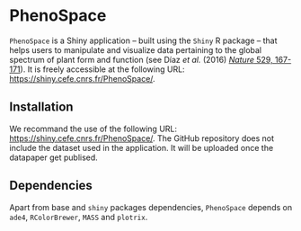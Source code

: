 # PhenoSpace

`PhenoSpace` is a Shiny application – built using the `Shiny` R package – that helps users to manipulate and visualize data pertaining to the global spectrum of plant form and function (see Díaz <i>et al.</i> (2016) <a target='_blank' rel='noopener noreferrer' href='http://doi.org/10.1038/nature16489'>  <i>Nature</i> 529, 167-171</a>). It is freely accessible at the following URL: https://shiny.cefe.cnrs.fr/PhenoSpace/.

## Installation

We recommand the use of the following URL: https://shiny.cefe.cnrs.fr/PhenoSpace/.
The GitHub repository does not include the dataset used in the application.
It will be uploaded once the datapaper get publised. 

## Dependencies

Apart from base and `shiny` packages dependencies, `PhenoSpace` depends on `ade4`, `RColorBrewer`, `MASS` and `plotrix`.